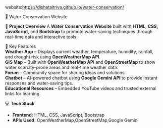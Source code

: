 website:https://dishataitriya.github.io/water-conservation/

🌊 Water Conservation Website

📌 **Project Overview**
A **Water Conservation Website** built with **HTML, CSS, JavaScript**, and **Bootstrap** to promote water-saving techniques through real-time data and interactive tools.

🚀 Key Features  
**Weather App** – Displays current weather, temperature, humidity, rainfall, and drought risk using **OpenWeatherMap API**.  
**GIS Map** – Built with **OpenWeatherMap API** and **OpenStreetMap** to show water scarcity-prone areas and real-time weather data.  
**Forum** – Community space for sharing ideas and solutions.  
**Chatbot** – AI-powered chatbot using **Google Gemini API** to provide instant responses and water-saving tips.   
**Educational Resources** – Embedded YouTube videos and trusted external links for learning.  


💻 **Tech Stack**
- **Frontend:** HTML, CSS, JavaScript, Bootstrap  
- **APIs Used:** OpenWeatherMap,OpenStreetMap,Google Gemini
